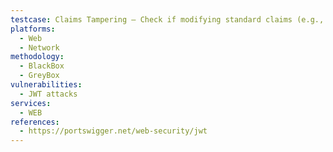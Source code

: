 ```yaml
---
testcase: Claims Tampering – Check if modifying standard claims (e.g., role, sub, username) affects access control when signature bypass occurs. Web (HTTP/HTTPS) service
platforms: 
  - Web
  - Network
methodology: 
  - BlackBox
  - GreyBox
vulnerabilities:
  - JWT attacks
services:
  - WEB
references:
  - https://portswigger.net/web-security/jwt
---
```

